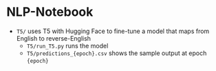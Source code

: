 # NLP-Notebook

- `T5/` uses T5 with Hugging Face to fine-tune a model that maps from English to reverse-English
    - `T5/run_T5.py` runs the model
    - `T5/predictions_{epoch}.csv` shows the sample output at epoch `{epoch}`